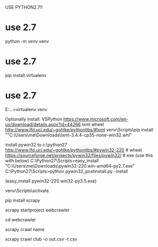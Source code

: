 USE PYTHON2.7!!

# use 2.7
python -m venv venv

# use 2.7
pip install virtualenv

# use 2.7
E:\...>virtualenv venv

Optionally install:
VSPython    https://www.microsoft.com/en-us/download/details.aspx?id=44266
lxml wheel  http://www.lfd.uci.edu/~gohlke/pythonlibs/#lxml
            venv\Scripts\pip install ""C:\Users\me\Downloads\lxml-3.4.4-cp35-none-win32.whl"

install pywin32 to c:\python27
http://www.lfd.uci.edu/~gohlke/pythonlibs/#pywin32-220		# wheel
https://sourceforge.net/projects/pywin32/files/pywin32/		# exe (use this with below)
C:\Python27\Scripts>easy_install "C:\Users\me\Downloads\pywin32-220.win-amd64-py2.7.exe"
C:\Python27\Scripts>python pywin32_postinstall.py -install

(easy_install pywin32-220.win32-py3.5.exe)


venv\Scripts\activate

pip install scrapy


scrapy startproject webcrawler

cd webcrawler

scrapy crawl name

scrapy crawl club -o out.csv -t csv
